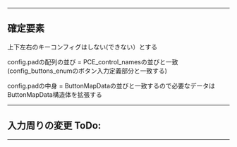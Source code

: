 ***
## 確定要素
上下左右のキーコンフィグはしない(できない）とする  

config.padの配列の並び = PCE_control_namesの並びと一致  
(config_buttons_enumのボタン入力定義部分と一致する)  

config.padの中身       = ButtonMapDataの並びと一致するので必要なデータは  
ButtonMapData構造体を拡張する

***
## 入力周りの変更 ToDo:

***
